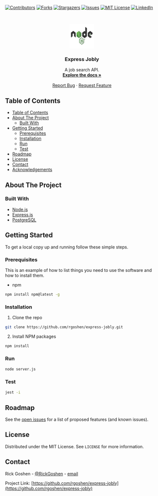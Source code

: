 <!-- PROJECT SHIELDS -->
<!--
*** I'm using markdown "reference style" links for readability.
*** Reference links are enclosed in brackets [ ] instead of parentheses ( ).
*** See the bottom of this document for the declaration of the reference variables
*** for contributors-url, forks-url, etc. This is an optional, concise syntax you may use.
*** https://www.markdownguide.org/basic-syntax/#reference-style-links
-->

[![Contributors][contributors-shield]][contributors-url]
[![Forks][forks-shield]][forks-url]
[![Stargazers][stars-shield]][stars-url]
[![Issues][issues-shield]][issues-url]
[![MIT License][license-shield]][license-url]
[![LinkedIn][linkedin-shield]][linkedin-url]

<!-- PROJECT LOGO -->
<br />
<p align="center">
  <a href="https://github.com/rgoshen/express-jobly">
    <img src="images/nodejs.png" alt="Logo" width="80" height="80">
  </a>

  <h3 align="center">Express Jobly</h3>

  <p align="center">
    A job search API.
    <br />
    <a href="https://github.com/rgoshen/express-jobly"><strong>Explore the docs »</strong></a>
    <br />
    <br />
    <a href="https://github.com/rgoshen/express-jobly/issues">Report Bug</a>
    ·
    <a href="https://github.com/rgoshen/express-jobly/issues">Request Feature</a>
  </p>
</p>

<!-- TABLE OF CONTENTS -->

## Table of Contents

- [Table of Contents](#table-of-contents)
- [About The Project](#about-the-project)
  - [Built With](#built-with)
- [Getting Started](#getting-started)
  - [Prerequisites](#prerequisites)
  - [Installation](#installation)
  - [Run](#run)
  - [Test](#test)
- [Roadmap](#roadmap)
- [License](#license)
- [Contact](#contact)
- [Acknowledgements](#acknowledgements)

<!-- ABOUT THE PROJECT -->

## About The Project

### Built With

- [Node.js](https://nodejs.org/en/)
- [Express.js](https://expressjs.com/)
- [PostgreSQL](https://www.postgresql.org/)

<!-- GETTING STARTED -->

## Getting Started

To get a local copy up and running follow these simple steps.

### Prerequisites

This is an example of how to list things you need to use the software and how to install them.

- npm

```sh
npm install npm@latest -g
```

### Installation

1. Clone the repo

```sh
git clone https://github.com/rgoshen/express-jobly.git
```

2. Install NPM packages

```sh
npm install
```

### Run

```sh
node server.js
```

### Test

```sh
jest -i
```

<!-- USAGE EXAMPLES -->

<!-- ## Usage

Use this space to show useful examples of how a project can be used. Additional screenshots, code examples and demos work well in this space. You may also link to more resources.

_For more examples, please refer to the [Documentation](https://example.com)_ -->

<!-- ROADMAP -->

## Roadmap

See the [open issues](https://github.com/rgoshen/express-jobly/issues) for a list of proposed features (and known issues).

<!-- LICENSE -->

## License

Distributed under the MIT License. See `LICENSE` for more information.

<!-- CONTACT -->

## Contact

Rick Goshen - [@RickGoshen](https://twitter.com/RickGoshen) - [email](mailto:rick.goshen@gmail.com)

Project Link: [https://github.com/rgoshen/express-jobly](https://github.com/rgoshen/express-jobly)

<!-- MARKDOWN LINKS & IMAGES -->
<!-- https://www.markdownguide.org/basic-syntax/#reference-style-links -->

[contributors-shield]: https://img.shields.io/github/contributors/rgoshen/repo.svg?style=flat-square
[contributors-url]: https://github.com/rgoshen/repo/graphs/contributors
[forks-shield]: https://img.shields.io/github/forks/rgoshen/repo.svg?style=flat-square
[forks-url]: https://github.com/rgoshen/repo/network/members
[stars-shield]: https://img.shields.io/github/stars/rgoshen/repo.svg?style=flat-square
[stars-url]: https://github.com/rgoshen/repo/stargazers
[issues-shield]: https://img.shields.io/github/issues/rgoshen/repo.svg?style=flat-square
[issues-url]: https://github.com/rgoshen/repo/issues
[license-shield]: https://img.shields.io/github/license/rgoshen/repo.svg?style=flat-square
[license-url]: https://github.com/rgoshen/repo/blob/master/LICENSE.txt
[linkedin-shield]: https://img.shields.io/badge/-LinkedIn-black.svg?style=flat-square&logo=linkedin&colorB=555
[linkedin-url]: https://linkedin.com/in/rickgoshen
[product-screenshot]: images/screenshot.png
